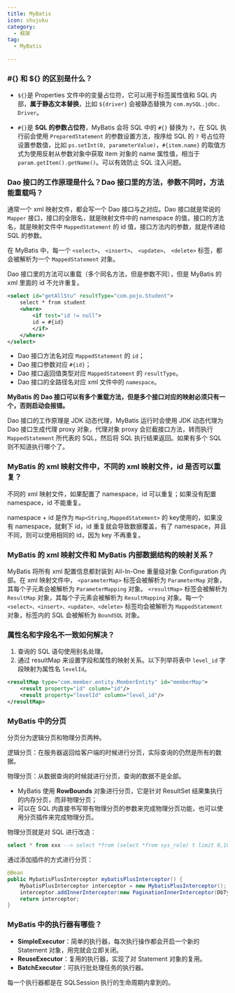 ```yaml
---
title: MyBatis
icon: shujuku
category:
  - 框架
tag:
  - MyBatis
  
---
```


### #{} 和 ${} 的区别是什么？

- `${}`是 Properties 文件中的变量占位符，它可以用于标签属性值和 SQL 内部，**属于静态文本替换**，比如 `${driver}` 会被静态替换为 `com.mySQL.jdbc. Driver`。

- `#{}`是 **SQL 的参数占位符**，MyBatis 会将 SQL 中的 `#{}` 替换为 `?`，在 SQL 执行前会使用 `PreparedStatement` 的参数设置方法，按序给 SQL 的 `?` 号占位符设置参数值，比如 `ps.setInt(0, parameterValue)`，`#{item.name}` 的取值方式为使用反射从参数对象中获取 item 对象的 name 属性值，相当于 `param.getItem().getName()`。可以有效防止 SQL 注入问题。

### Dao 接口的工作原理是什么？Dao 接口里的方法，参数不同时，方法能重载吗？

通常一个 xml 映射文件，都会写一个 Dao 接口与之对应。Dao 接口就是常说的 `Mapper` 接口，接口的全限名，就是映射文件中的 namespace 的值，接口的方法名，就是映射文件中 `MappedStatement` 的 id 值，接口方法内的参数，就是传递给 SQL 的参数。

在 MyBatis 中，每一个 `<select>`、 `<insert>`、 `<update>`、 `<delete>` 标签，都会被解析为一个 `MappedStatement` 对象。

Dao 接口里的方法可以重载（多个同名方法，但是参数不同），但是 MyBatis 的 xml 里面的 id 不允许重复。

```xml
<select id="getAllStu" resultType="com.pojo.Student">
    select * from student
    <where>
        <if test="id != null">
        id = #{id}
        </if>
    </where>
</select>
```

- Dao 接口方法名对应 `MappedStatement` 的 `id`；
- Dao 接口参数对应 `#{id}`；
- Dao 接口返回值类型对应 `MappedStatement` 的 `resultType`。
- Dao 接口的全路径名对应 xml 文件中的 `namespace`。

**MyBatis 的 Dao 接口可以有多个重载方法，但是多个接口对应的映射必须只有一个，否则启动会报错。**

Dao 接口的工作原理是 JDK 动态代理，MyBatis 运行时会使用 JDK 动态代理为 Dao 接口生成代理 proxy 对象，代理对象 proxy 会拦截接口方法，转而执行 `MappedStatement` 所代表的 SQL，然后将 SQL 执行结果返回。如果有多个 SQL 则不知道执行哪个了。

### MyBatis 的 xml 映射文件中，不同的 xml 映射文件，id 是否可以重复？

不同的 xml 映射文件，如果配置了 namespace，id 可以重复；如果没有配置 namespace，id 不能重复。

namespace + id 是作为 `Map<String,MappedStatement>` 的 key使用的，如果没有 namespace，就剩下 id，id 重复就会导致数据覆盖，有了 namespace，并且不同，则可以使用相同的 id，因为 key 不再重复。

### MyBatis 的 xml 映射文件和 MyBatis 内部数据结构的映射关系？

MyBatis 将所有 xml 配置信息都封装到 All-In-One 重量级对象 Configuration 内部。在 xml 映射文件中， `<parameterMap>` 标签会被解析为 `ParameterMap` 对象，其每个子元素会被解析为 `ParameterMapping` 对象。 `<resultMap>` 标签会被解析为 `ResultMap` 对象，其每个子元素会被解析为 `ResultMapping` 对象。每一个 `<select>、<insert>、<update>、<delete>` 标签均会被解析为 `MappedStatement` 对象，标签内的 SQL 会被解析为 `BoundSQL` 对象。

### 属性名和字段名不一致如何解决？

1. 查询的 SQL 语句使用别名处理。
2. 通过 resultMap 来设置字段和属性的映射关系。以下列举将表中 `level_id` 字段映射为属性名 `levelId`。

```xml
<resultMap type="com.member.entity.MemberEntity" id="memberMap">
    <result property="id" column="id"/>
    <result property="levelId" column="level_id"/>  
</resultMap>
```

### MyBatis 中的分页

分页分为逻辑分页和物理分页两种。

逻辑分页：在服务器返回给客户端的时候进行分页，实际查询的仍然是所有的数据。

物理分页：从数据查询的时候就进行分页，查询的数据不是全部。

* MyBatis 使用 **RowBounds** 对象进行分页，它是针对 ResultSet 结果集执行的内存分页，而非物理分页；
* 可以在 SQL 内直接书写带有物理分页的参数来完成物理分页功能，也可以使用分页插件来完成物理分页。

物理分页就是对 SQL 进行改造：

```SQL
select * from xxx --> select *from (select *from sys_role) t limit 0,10
```

通过添加插件的方式进行分页：

```java
@Bean
public MybatisPlusInterceptor mybatisPlusInterceptor() {
    MybatisPlusInterceptor interceptor = new MybatisPlusInterceptor();
    interceptor.addInnerInterceptor(new PaginationInnerInterceptor(DbType.MYSQL));
    return interceptor;
}
```

### MyBatis 中的执行器有哪些？

- **SimpleExecutor**：简单的执行器，每次执行操作都会开启一个新的 Statement 对象，用完就会立即关闭。
- **ReuseExecutor**：复用的执行器，实现了对 Statement 对象的复用。
- **BatchExecutor**：可执行批处理任务的执行器。

每一个执行器都是在 SQLSession 执行的生命周期内拿到的。
